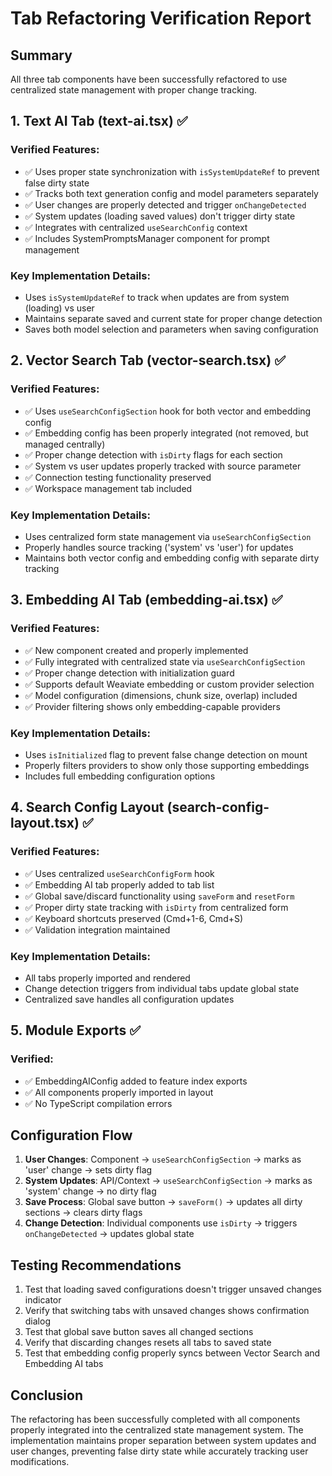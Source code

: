 # Tab Refactoring Verification Report

## Summary
All three tab components have been successfully refactored to use centralized state management with proper change tracking.

## 1. Text AI Tab (text-ai.tsx) ✅

### Verified Features:
- ✅ Uses proper state synchronization with `isSystemUpdateRef` to prevent false dirty state
- ✅ Tracks both text generation config and model parameters separately
- ✅ User changes are properly detected and trigger `onChangeDetected`
- ✅ System updates (loading saved values) don't trigger dirty state
- ✅ Integrates with centralized `useSearchConfig` context
- ✅ Includes SystemPromptsManager component for prompt management

### Key Implementation Details:
- Uses `isSystemUpdateRef` to track when updates are from system (loading) vs user
- Maintains separate saved and current state for proper change detection
- Saves both model selection and parameters when saving configuration

## 2. Vector Search Tab (vector-search.tsx) ✅

### Verified Features:
- ✅ Uses `useSearchConfigSection` hook for both vector and embedding config
- ✅ Embedding config has been properly integrated (not removed, but managed centrally)
- ✅ Proper change detection with `isDirty` flags for each section
- ✅ System vs user updates properly tracked with source parameter
- ✅ Connection testing functionality preserved
- ✅ Workspace management tab included

### Key Implementation Details:
- Uses centralized form state management via `useSearchConfigSection`
- Properly handles source tracking ('system' vs 'user') for updates
- Maintains both vector config and embedding config with separate dirty tracking

## 3. Embedding AI Tab (embedding-ai.tsx) ✅

### Verified Features:
- ✅ New component created and properly implemented
- ✅ Fully integrated with centralized state via `useSearchConfigSection`
- ✅ Proper change detection with initialization guard
- ✅ Supports default Weaviate embedding or custom provider selection
- ✅ Model configuration (dimensions, chunk size, overlap) included
- ✅ Provider filtering shows only embedding-capable providers

### Key Implementation Details:
- Uses `isInitialized` flag to prevent false change detection on mount
- Properly filters providers to show only those supporting embeddings
- Includes full embedding configuration options

## 4. Search Config Layout (search-config-layout.tsx) ✅

### Verified Features:
- ✅ Uses centralized `useSearchConfigForm` hook
- ✅ Embedding AI tab properly added to tab list
- ✅ Global save/discard functionality using `saveForm` and `resetForm`
- ✅ Proper dirty state tracking with `isDirty` from centralized form
- ✅ Keyboard shortcuts preserved (Cmd+1-6, Cmd+S)
- ✅ Validation integration maintained

### Key Implementation Details:
- All tabs properly imported and rendered
- Change detection triggers from individual tabs update global state
- Centralized save handles all configuration updates

## 5. Module Exports ✅

### Verified:
- ✅ EmbeddingAIConfig added to feature index exports
- ✅ All components properly imported in layout
- ✅ No TypeScript compilation errors

## Configuration Flow

1. **User Changes**: Component → `useSearchConfigSection` → marks as 'user' change → sets dirty flag
2. **System Updates**: API/Context → `useSearchConfigSection` → marks as 'system' change → no dirty flag
3. **Save Process**: Global save button → `saveForm()` → updates all dirty sections → clears dirty flags
4. **Change Detection**: Individual components use `isDirty` → triggers `onChangeDetected` → updates global state

## Testing Recommendations

1. Test that loading saved configurations doesn't trigger unsaved changes indicator
2. Verify that switching tabs with unsaved changes shows confirmation dialog
3. Test that global save button saves all changed sections
4. Verify that discarding changes resets all tabs to saved state
5. Test that embedding config properly syncs between Vector Search and Embedding AI tabs

## Conclusion

The refactoring has been successfully completed with all components properly integrated into the centralized state management system. The implementation maintains proper separation between system updates and user changes, preventing false dirty state while accurately tracking user modifications.